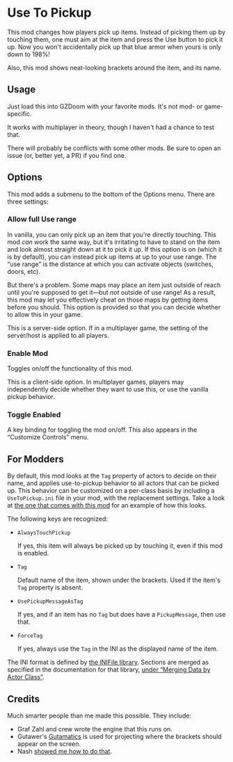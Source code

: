 # Use To Pickup

This mod changes how players pick up items. Instead of picking them up by touching them, one must aim at the item and press the Use button to pick it up. Now you won't accidentally pick up that blue armor when yours is only down to 198%!

Also, this mod shows neat-looking brackets around the item, and its name.

## Usage

Just load this into GZDoom with your favorite mods. It's not mod- or game-specific.

It works with multiplayer in theory, though I haven't had a chance to test that.

There will probably be conflicts with some other mods. Be sure to open an issue (or, better yet, a PR) if you find one.

## Options

This mod adds a submenu to the bottom of the Options menu. There are three settings:

### Allow full Use range

In vanilla, you can only pick up an item that you're directly touching. This mod *can* work the same way, but it's irritating to have to stand on the item and look almost straight down at it to pick it up. If this option is on (which it is by default), you can instead pick up items at up to your use range. The “use range” is the distance at which you can activate objects (switches, doors, etc).

But there's a problem. Some maps may place an item just outside of reach until you're supposed to get it—but *not* outside of use range! As a result, this mod may let you effectively cheat on those maps by getting items before you should. This option is provided so that you can decide whether to allow this in your game.

This is a server-side option. If in a multiplayer game, the setting of the server/host is applied to all players.

### Enable Mod

Toggles on/off the functionality of this mod.

This is a client-side option. In multiplayer games, players may independently decide whether they want to use this, or use the vanilla pickup behavior.

### Toggle Enabled

A key binding for toggling the mod on/off. This also appears in the “Customize Controls” menu.

## For Modders

By default, this mod looks at the `Tag` property of actors to decide on their name, and applies use-to-pickup behavior to all actors that can be picked up. This behavior can be customized on a per-class basis by including a `UseToPickup.ini` file in your mod, with the replacement settings. Take a look at [the one that comes with this mod](UseToPickup.ini) for an example of how this looks.

The following keys are recognized:

* `AlwaysTouchPickup`
	
	If yes, this item will always be picked up by touching it, even if this mod is enabled.

* `Tag`
	
	Default name of the item, shown under the brackets. Used if the item's `Tag` property is absent.

* `UsePickupMessageAsTag`
	
	If yes, and if an item has no `Tag` but does have a `PickupMessage`, then use that.

* `ForceTag`
	
	If yes, always use the `Tag` in the INI as the displayed name of the item.

The INI format is defined by [the INIFile library](https://github.com/argv-minus-one/gzdoom-zscript-utils/tree/master/INIFile). Sections are merged as specified in the documentation for that library, [under “Merging Data by Actor Class”](https://github.com/argv-minus-one/gzdoom-zscript-utils/blob/master/INIFile/README.md#user-content-merging-data-by-actor-class).

## Credits

Much smarter people than me made this possible. They include:

* Graf Zahl and crew wrote the engine that this runs on.
* Gutawer's [Gutamatics](https://gitlab.com/Gutawer/gzdoom-gutamatics/) is used for projecting where the brackets should appear on the screen.
* Nash [showed me how to do that](https://forum.zdoom.org/viewtopic.php?f=122&t=61330#p1064117).
